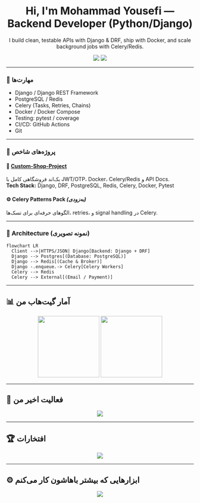 <h1 align="center">Hi, I'm Mohammad Yousefi — Backend Developer (Python/Django)</h1>

<p align="center">
I build clean, testable APIs with Django & DRF, ship with Docker, and scale background jobs with Celery/Redis.
</p>

<p align="center">
<a href="https://github.com/MohammadYR?tab=repositories"><img src="https://img.shields.io/badge/Focus-Django%20%7C%20DRF%20%7C%20Docker%20%7C%20Celery-green"/></a>
<a href="mailto:your.email@example.com"><img src="https://img.shields.io/badge/Contact-Email-blue"/></a>
</p>

---

### 🚀 مهارت‌ها
- Django / Django REST Framework  
- PostgreSQL / Redis  
- Celery (Tasks, Retries, Chains)  
- Docker / Docker Compose  
- Testing: pytest / coverage  
- CI/CD: GitHub Actions  
- Git

---

### 🧩 پروژه‌های شاخص
#### 🛒 [Custom-Shop-Project](https://github.com/MohammadYR/Custom-Shop-Project)
بک‌اند فروشگاهی کامل با JWT/OTP، Docker، Celery/Redis و API Docs.  
**Tech Stack:** Django, DRF, PostgreSQL, Redis, Celery, Docker, Pytest

#### ⚙️ Celery Patterns Pack *(به‌زودی)*
الگوهای حرفه‌ای برای تسک‌ها، retries، و signal handling در Celery.

---

### 🧠 Architecture (نمونه تصویری)

```mermaid
flowchart LR
  Client -->|HTTPS/JSON| Django[Backend: Django + DRF]
  Django --> Postgres[(Database: PostgreSQL)]
  Django --> Redis[(Cache & Broker)]
  Django -.enqueue.-> Celery[Celery Workers]
  Celery --> Redis
  Celery --> External[(Email / Payment)]

```

---

## 📊 آمار گیت‌هاب من

<p align="center">
  <img src="https://github-readme-stats.vercel.app/api?username=MohammadYR&show_icons=true&theme=github_dark&hide_border=true&count_private=true&line_height=24&rank_icon=github" height="165"/>
  <img src="https://github-readme-stats.vercel.app/api/top-langs/?username=MohammadYR&layout=compact&theme=github_dark&hide_border=true" height="165"/>
</p>

---

## 🧱 فعالیت اخیر من

<p align="center">
  <img src="https://github-readme-activity-graph.vercel.app/graph?username=MohammadYR&theme=github-compact&hide_border=true&radius=6" />
</p>

---

## 🏆 افتخارات

<p align="center">
  <img src="https://github-profile-trophy.vercel.app/?username=MohammadYR&theme=flat&column=6&margin-w=10&margin-h=10&no-bg=true&no-frame=true"/>
</p>

---

## ⚙️ ابزارهایی که بیشتر باهاشون کار می‌کنم

<p align="center">
  <img src="https://skillicons.dev/icons?i=python,django,postgres,redis,celery,docker,linux,git,github,vscode" />
</p>

